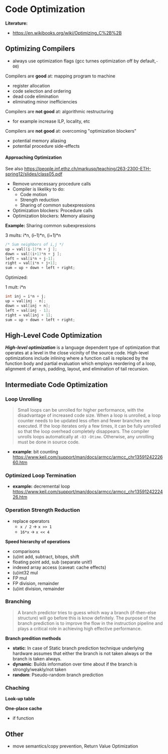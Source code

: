 # Code Optimization



**Literature:**

- https://en.wikibooks.org/wiki/Optimizing_C%2B%2B



## Optimizing Compilers

- always use optimization flags (gcc turnes optimization off by default,`-O0`)



Compilers are **good** at: mapping program to machine

- register allocation
- code selection and ordering
- dead code elimination
- eliminating minor inefficiencies

Compilers are **not good** at: algorithmic restructuring

- for example increase ILP, locality, etc

Compilers are **not good** at: overcoming "optimization blockers"

- potential memory aliasing
- potential procedure side-effects



#### Approaching Optimization

See also https://people.inf.ethz.ch/markusp/teaching/263-2300-ETH-spring12/slides/class05.pdf

- Remove unnecessary procedure calls
- Compiler is likeliky to do:
  - Code motion
  - Strength reduction
  - Sharing of common subexpressions
- Optimization blockers: Procedure calls
- Optimization blockers: Memory aliasing





**Example:** Sharing common subexpressions

3 mults: i*n, (i–1)*n, (i+1)*n

```cpp
/* Sum neighbors of i,j */
up = val[(i-1)*n + j ];
down = val[(i+1)*n + j ];
left = val[i*n + j-1];
right = val[i*n + j+1];
sum = up + down + left + right;
```

Optimized:

1 mult: i*n

```cpp
int inj = i*n + j;
up = val[inj - n];
down = val[inj + n];
left = val[inj - 1];
right = val[inj + 1];
sum = up + down + left + right;
```





## High-Level Code Optimization

***High-level optimization*** is a language dependent type of optimization that operates at a level in the close vicinity of the source code. High-level optimizations include inlining where a function call is replaced by the function body and partial evaluation which employs reordering of a loop, alignment of arrays, padding, layout, and elimination of tail recursion.







## Intermediate Code Optimization



### Loop Unrolling

> Small loops can be unrolled for higher performance, with the disadvantage of increased code size. When a loop is unrolled, a loop counter needs to be updated less often and fewer branches are executed. If the loop iterates only a few times, it can be fully unrolled so that the loop overhead completely disappears. The compiler unrolls loops automatically at `-O3` `-Otime`. Otherwise, any unrolling must be done in source code.

- **example**: bit counting https://www.keil.com/support/man/docs/armcc/armcc_chr1359124222660.htm



### Optimized Loop Termination

- **example:** decremental loop https://www.keil.com/support/man/docs/armcc/armcc_chr1359124222426.htm



### Operation Strength Reduction

- replace operators
  -  `x / 2` →  `x >> 1`
  - `16*x` → `x << 4`



**Speed hierarchy of operations**

- comparisons
- (u)int add, subtract, bitops, shift
- floating point add, sub (separate unit!)
- indexed array access (caveat: cache effects)
- (u)int32 mul
- FP mul
- FP division, remainder
- (u)int division, remainder









### Branching

>  A branch predictor tries to guess which way a branch (if-then-else structure) will go before this is know definitely. The purpose of the branch prediction is to improve the flow in the instruction pipeline and plays a critical role in achieving high effective performance.



**Branch predition methods**

- **static**: In case of Static branch prediction technique underlying hardware assumes that either the branch is not taken always or the branch is taken always.
- **dynamic**: Builds information over time about if the branch is strongly/weakly/not taken
- **random**: Pseudo-random branch prediction



### Chaching



**Look-up table**





**One-place cache**

- if function









## Other







- move semantics/copy prevention, Return Value Optimization
